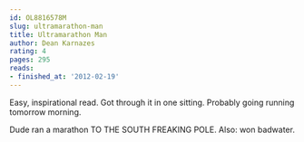 ```yaml
---
id: OL8816578M
slug: ultramarathon-man
title: Ultramarathon Man
author: Dean Karnazes
rating: 4
pages: 295
reads:
- finished_at: '2012-02-19'
---
```

Easy, inspirational read. Got through it in one sitting. Probably going running tomorrow morning.

Dude ran a marathon TO THE SOUTH FREAKING POLE. Also: won badwater.
